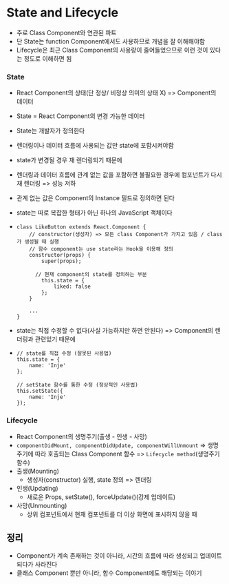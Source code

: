 # State and Lifecycle

- 주로 Class Component와 연관된 파트
- 단 State는 function Component에서도 사용하므로 개념을 잘 이해해야함
- Lifecycle은 최근 Class Component의 사용량이 줄어들었으므로 이런 것이 있다는 정도로 이해하면 됨



### State

- React Component의 상태(단 정상/ 비정상 의미의 상태 X) => Component의 데이터

- State = React Component의 변경 가능한 데이터

- State는 개발자가 정의한다

- 렌더링이나 데이터 흐름에 사용되는 값만 state에 포함시켜야함

- state가 변경될 경우 재 렌더링되기 때문에

- 렌더링과 데이터 흐름에 관계 없는 값을 포함하면 불필요한 경우에 컴포넌트가 다시 재 렌더링 => 성능 저하

- 관계 없는 값은  Component의 Instance 필드로 정의하면 된다

- state는 따로 복잡한 형태가 아닌 하나의 JavaScript 객체이다

- ```react
  class LikeButton extends React.Component {
      // constructor(생성자) => 모든 class Component가 가지고 있음 / class가 생성될 때 실행
      // 함수 component는 use state라는 Hook을 이용해 정의
      constructor(props) {
          super(props);
          
  		// 현재 component의 state를 정의하는 부분
          this.state = {
              liked: false
          };
      }
      
      ...
  }
  ```

- state는 직접 수정할 수 없다(사실 가능하지만 하면 안된다) => Component의 렌더링과 관련있기 때문에

- ```react
  // state를 직접 수정 (잘못된 사용법)
  this.state = {
      name: 'Inje'
  };
  
  // setState 함수를 통한 수정 (정상적인 사용법)
  this.setState({
      name: 'Inje'
  });
  ```



### Lifecycle

- React Component의 생명주기(출생 - 인생 - 사망)
- `componentDidMount, componentDidUpdate, componentWillUnmount` => 생명주기에 따라 호출되는 Class Component 함수 => `Lifecycle method`(생명주기 함수)
- 출생(Mounting)
  - 생성자(constructor) 실행, state 정의 => 렌더링
- 인생(Updating)
  - 새로운 Props, setState(), forceUpdate()(강제 업데이트)
- 사망(Unmounting)
  - 상위 컴포넌트에서 현재 컴포넌트를 더 이상 화면에 표시하지 않을 때



## 정리

- Component가 계속 존재하는 것이 아니라, 시간의 흐름에 따라 생성되고 업데이트 되다가 사라진다
- 클래스 Component 뿐만 아니라, 함수 Component에도 해당되는 이야기